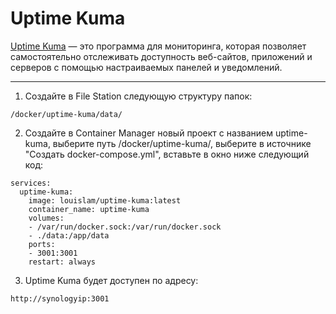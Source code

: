 # Uptime Kuma

[Uptime Kuma](https://github.com/louislam/uptime-kuma) — это программа для мониторинга, которая позволяет самостоятельно отслеживать доступность веб-сайтов, приложений и серверов с помощью настраиваемых панелей и уведомлений.

---

1. Создайте в File Station следующую структуру папок:

```
/docker/uptime-kuma/data/
```

2. Создайте в Container Manager новый проект с названием uptime-kuma, выберите путь /docker/uptime-kuma/, выберите в источнике "Создать docker-compose.yml", вставьте в окно ниже следующий код:

```
services:
  uptime-kuma:
    image: louislam/uptime-kuma:latest
    container_name: uptime-kuma
    volumes:
    - /var/run/docker.sock:/var/run/docker.sock
    - ./data:/app/data
    ports:
    - 3001:3001
    restart: always
```

3. Uptime Kuma будет доступен по адресу:

```
http://synologyip:3001
```
